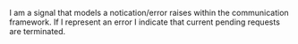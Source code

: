 I am a signal that models a notication/error raises within the communication framework. If I represent an error I indicate that current pending requests are terminated.